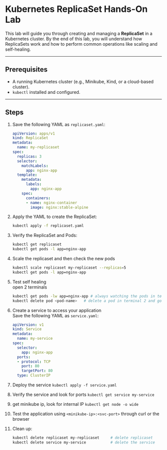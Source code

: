 # Kubernetes ReplicaSet Hands-On Lab

This lab will guide you through creating and managing a **ReplicaSet** in a Kubernetes cluster. By the end of this lab, you will understand how ReplicaSets work and how to perform common operations like scaling and self-healing.

---

## **Prerequisites**
- A running Kubernetes cluster (e.g., Minikube, Kind, or a cloud-based cluster).
- `kubectl` installed and configured.

---

## **Steps**

1. Save the following YAML as `replicaset.yaml`:
   ```yaml
   apiVersion: apps/v1
   kind: ReplicaSet
   metadata:
     name: my-replicaset
   spec:
     replicas: 3
     selector:
       matchLabels:
         app: nginx-app
     template:
       metadata:
         labels:
           app: nginx-app
       spec:
         containers:
         - name: nginx-container
           image: nginx:stable-alpine

2. Apply the YAML to create the ReplicaSet:

    ```bash
    kubectl apply -f replicaset.yaml

3. Verify the ReplicaSet and Pods:
    ```bash
    kubectl get replicaset
    kubectl get pods -l app=nginx-app

4. Scale the replicaset and then check the new pods
    ```bash
    kubectl scale replicaset my-replicaset --replicas=5
    kubectl get pods -l app=nginx-app

5. Test self healing  
open 2 terminals
    ```bash
    kubectl get pods -lw app=nginx-app # always watching the pods in terminal 1
    kubectl delete pod <pod-name>   # delete a pod in terminal 2 and go back to terminal 1 to observe

6. Create a service to access your application  
Save the following YAML as `service.yaml`:
    ```yaml
    apiVersion: v1
    kind: Service
    metadata:
      name: my-service
    spec:
      selector:
        app: nginx-app
      ports:
      - protocol: TCP
        port: 80
        targetPort: 80
      type: ClusterIP

7. Deploy the service `kubectl apply -f service.yaml`
8. Verify the service and look for ports `kubectl get service my-service`  
9. get minikube ip, look for internal IP `kubectl get node -o wide`
10. Test the application using `<minikube-ip>:<svc-port>` through curl or the browser
11. Clean up:
    ```bash
    kubectl delete replicaset my-replicaset     # delete replicaset
    kubectl delete service my-service           # delete the service